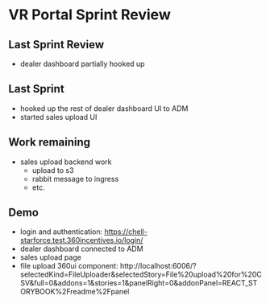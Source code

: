 # VR Portal Sprint Review

## Last Sprint Review
- dealer dashboard partially hooked up

## Last Sprint
- hooked up the rest of dealer dashboard UI to ADM
- started sales upload UI

## Work remaining
- sales upload backend work
  - upload to s3
  - rabbit message to ingress
  - etc.

## Demo
- login and authentication: https://chell-starforce.test.360incentives.io/login/
- dealer dashboard connected to ADM
- sales upload page
- file upload 360ui component: http://localhost:6006/?selectedKind=FileUploader&selectedStory=File%20upload%20for%20CSV&full=0&addons=1&stories=1&panelRight=0&addonPanel=REACT_STORYBOOK%2Freadme%2Fpanel


